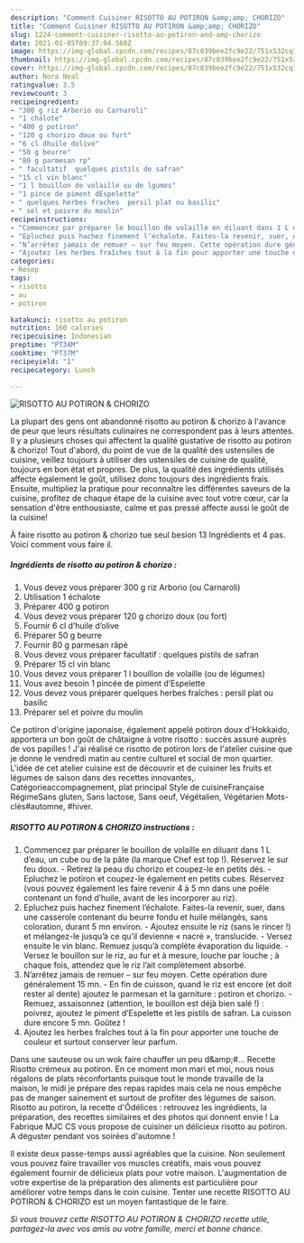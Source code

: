 ```yaml
---
description: "Comment Cuisiner RISOTTO AU POTIRON &amp;amp; CHORIZO"
title: "Comment Cuisiner RISOTTO AU POTIRON &amp;amp; CHORIZO"
slug: 1224-comment-cuisiner-risotto-au-potiron-and-amp-chorizo
date: 2021-01-05T09:37:04.560Z
image: https://img-global.cpcdn.com/recipes/87c039bee2fc9e22/751x532cq70/risotto-au-potiron-chorizo-photo-principale-de-la-recette.jpg
thumbnail: https://img-global.cpcdn.com/recipes/87c039bee2fc9e22/751x532cq70/risotto-au-potiron-chorizo-photo-principale-de-la-recette.jpg
cover: https://img-global.cpcdn.com/recipes/87c039bee2fc9e22/751x532cq70/risotto-au-potiron-chorizo-photo-principale-de-la-recette.jpg
author: Nora Neal
ratingvalue: 3.5
reviewcount: 3
recipeingredient:
- "300 g riz Arborio ou Carnaroli"
- "1 chalote"
- "400 g potiron"
- "120 g chorizo doux ou fort"
- "6 cl dhuile dolive"
- "50 g beurre"
- "80 g parmesan rp"
- " facultatif  quelques pistils de safran"
- "15 cl vin blanc"
- "1 l bouillon de volaille ou de lgumes"
- "1 pince de piment dEspelette"
- " quelques herbes fraches  persil plat ou basilic"
- " sel et poivre du moulin"
recipeinstructions:
- "Commencez par préparer le bouillon de volaille en diluant dans 1 L d’eau, un cube ou de la pâte (la marque Chef est top !). Réservez le sur feu doux. Retirez la peau du chorizo et coupez-le en petits dés. Epluchez le potiron et coupez-le également en petits cubes. Réservez (vous pouvez également les faire revenir 4 à 5 mn dans une poêle contenant un fond d’huile, avant de les incorporer au riz)."
- "Epluchez puis hachez finement l’échalote. Faites-la revenir, suer, dans une casserole contenant du beurre fondu et huile mélangés, sans coloration, durant 5 mn environ. Ajoutez ensuite le riz (sans le rincer !) et mélangez-le jusqu’à ce qu’il devienne « nacré », translucide. Versez ensuite le vin blanc. Remuez jusqu’à complète évaporation du liquide. Versez le bouillon sur le riz, au fur et à mesure, louche par louche ; à chaque fois, attendez que le riz l’ait complètement absorbé."
- "N’arrêtez jamais de remuer – sur feu moyen. Cette opération dure généralement 15 mn. En fin de cuisson, quand le riz est encore (et doit rester al dente) ajoutez le parmesan et la garniture : potiron et chorizo. Remuez, assaisonnez (attention, le bouillon est déjà bien salé !) : poivrez, ajoutez le piment d’Espelette et les pistils de safran. La cuisson dure encore 5 mn. Goûtez !"
- "Ajoutez les herbes fraîches tout à la fin pour apporter une touche de couleur et surtout conserver leur parfum."
categories:
- Resep
tags:
- risotto
- au
- potiron

katakunci: risotto au potiron 
nutrition: 160 calories
recipecuisine: Indonesian
preptime: "PT34M"
cooktime: "PT37M"
recipeyield: "1"
recipecategory: Lunch

---
```



![RISOTTO AU POTIRON &amp; CHORIZO](https://img-global.cpcdn.com/recipes/87c039bee2fc9e22/751x532cq70/risotto-au-potiron-chorizo-photo-principale-de-la-recette.jpg)

La plupart des gens ont abandonné risotto au potiron &amp; chorizo à l'avance de peur que leurs résultats culinaires ne correspondent pas à leurs attentes. Il y a plusieurs choses qui affectent la qualité gustative de risotto au potiron &amp; chorizo! Tout d'abord, du point de vue de la qualité des ustensiles de cuisine, veillez toujours à utiliser des ustensiles de cuisine de qualité, toujours en bon état et propres. De plus, la qualité des ingrédients utilisés affecte également le goût, utilisez donc toujours des ingrédients frais. Ensuite, multipliez la pratique pour reconnaître les différentes saveurs de la cuisine, profitez de chaque étape de la cuisine avec tout votre cœur, car la sensation d'être enthousiaste, calme et pas pressé affecte aussi le goût de la cuisine!

<!--inarticleads1-->

À faire risotto au potiron &amp; chorizo tue seul besion 13 Ingrédients et 4 pas. Voici comment vous faire il.

##### Ingrédients de risotto au potiron &amp; chorizo :

1. Vous devez vous préparer 300 g riz Arborio (ou Carnaroli)
1. Utilisation 1 échalote
1. Préparer 400 g potiron
1. Vous devez vous préparer 120 g chorizo doux (ou fort)
1. Fournir 6 cl d’huile d’olive
1. Préparer 50 g beurre
1. Fournir 80 g parmesan râpé
1. Vous devez vous préparer  facultatif : quelques pistils de safran
1. Préparer 15 cl vin blanc
1. Vous devez vous préparer 1 l bouillon de volaille (ou de légumes)
1. Vous avez besoin 1 pincée de piment d’Espelette
1. Vous devez vous préparer  quelques herbes fraîches : persil plat ou basilic
1. Préparer  sel et poivre du moulin


Ce potiron d&#39;origine japonaise, également appelé potiron doux d&#39;Hokkaido, apportera un bon goût de châtaigne à votre risotto : succès assuré auprès de vos papilles ! J&#39;ai réalisé ce risotto de potiron lors de l&#39;atelier cuisine que je donne le vendredi matin au centre culturel et social de mon quartier. L&#39;idée de cet atelier cuisine est de découvrir et de cuisiner les fruits et légumes de saison dans des recettes innovantes,. Catégorieaccompagnement, plat principal Style de cuisineFrançaise RégimeSans gluten, Sans lactose, Sans oeuf, Végétalien, Végétarien Mots-clés#automne, #hiver. 

<!--inarticleads2-->

##### RISOTTO AU POTIRON &amp; CHORIZO instructions :

1. Commencez par préparer le bouillon de volaille en diluant dans 1 L d’eau, un cube ou de la pâte (la marque Chef est top !). Réservez le sur feu doux. - Retirez la peau du chorizo et coupez-le en petits dés. - Epluchez le potiron et coupez-le également en petits cubes. Réservez (vous pouvez également les faire revenir 4 à 5 mn dans une poêle contenant un fond d’huile, avant de les incorporer au riz).
1. Epluchez puis hachez finement l’échalote. Faites-la revenir, suer, dans une casserole contenant du beurre fondu et huile mélangés, sans coloration, durant 5 mn environ. - Ajoutez ensuite le riz (sans le rincer !) et mélangez-le jusqu’à ce qu’il devienne « nacré », translucide. - Versez ensuite le vin blanc. Remuez jusqu’à complète évaporation du liquide. - Versez le bouillon sur le riz, au fur et à mesure, louche par louche ; à chaque fois, attendez que le riz l’ait complètement absorbé.
1. N’arrêtez jamais de remuer – sur feu moyen. Cette opération dure généralement 15 mn. - En fin de cuisson, quand le riz est encore (et doit rester al dente) ajoutez le parmesan et la garniture : potiron et chorizo. - Remuez, assaisonnez (attention, le bouillon est déjà bien salé !) : poivrez, ajoutez le piment d’Espelette et les pistils de safran. La cuisson dure encore 5 mn. Goûtez !
1. Ajoutez les herbes fraîches tout à la fin pour apporter une touche de couleur et surtout conserver leur parfum.


Dans une sauteuse ou un wok faire chauffer un peu d&amp;amp;#… Recette Risotto crémeux au potiron. En ce moment mon mari et moi, nous nous régalons de plats réconfortants puisque tout le monde travaille de la maison, le midi je prépare des repas rapides mais cela ne nous empêche pas de manger sainement et surtout de profiter des légumes de saison. Risotto au potiron, la recette d&#39;Ôdélices : retrouvez les ingrédients, la préparation, des recettes similaires et des photos qui donnent envie ! La Fabrique MJC CS vous propose de cuisiner un délicieux risotto au potiron. A déguster pendant vos soirées d&#39;automne ! 

<!--inarticleads1-->

<p>
Il existe deux passe-temps aussi agréables que la cuisine. Non seulement vous pouvez faire travailler vos muscles créatifs, mais vous pouvez également fournir de délicieux plats pour votre maison. L'augmentation de votre expertise de la préparation des aliments est particulière pour améliorer votre temps dans le coin cuisine. Tenter une recette RISOTTO AU POTIRON &amp; CHORIZO est un moyen fantastique de le faire.
</p>

<p>
<i>Si vous trouvez cette RISOTTO AU POTIRON &amp; CHORIZO recette utile, partagez-la avec vos amis ou votre famille, merci et bonne chance.</i>
</p>
